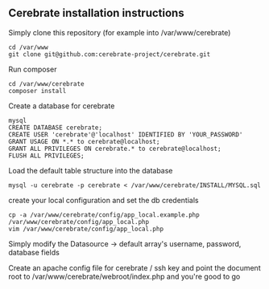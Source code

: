 ## Cerebrate installation instructions

Simply clone this repository (for example into /var/www/cerebrate)

```
cd /var/www
git clone git@github.com:cerebrate-project/cerebrate.git
```

Run composer

```
cd /var/www/cerebrate
composer install
```

Create a database for cerebrate

```
mysql
CREATE DATABASE cerebrate;
CREATE USER 'cerebrate'@'localhost' IDENTIFIED BY 'YOUR_PASSWORD'
GRANT USAGE ON *.* to cerebrate@localhost;
GRANT ALL PRIVILEGES ON cerebrate.* to cerebrate@localhost;
FLUSH ALL PRIVILEGES;
```

Load the default table structure into the database

```
mysql -u cerebrate -p cerebrate < /var/www/cerebrate/INSTALL/MYSQL.sql
```

create your local configuration and set the db credentials

```
cp -a /var/www/cerebrate/config/app_local.example.php /var/www/cerebrate/config/app_local.php
vim /var/www/cerebrate/config/app_local.php
```

Simply modify the Datasource -> default array's username, password, database fields

Create an apache config file for cerebrate / ssh key and point the document root to /var/www/cerebrate/webroot/index.php and you're good to go



